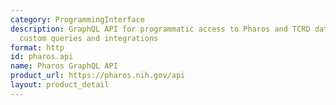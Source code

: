 ```yaml
---
category: ProgrammingInterface
description: GraphQL API for programmatic access to Pharos and TCRD data enabling
  custom queries and integrations
format: http
id: pharos.api
name: Pharos GraphQL API
product_url: https://pharos.nih.gov/api
layout: product_detail
---
```

